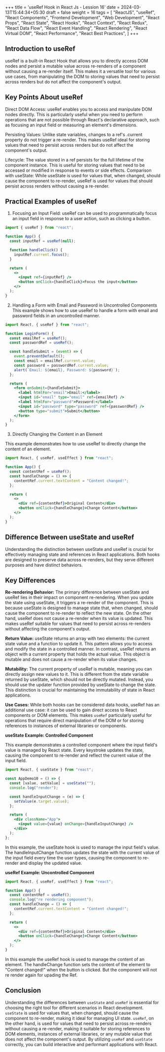 +++
title = 'useRef Hook in React Js - Lession 16'
date = 2024-03-13T15:44:34+05:30
draft = false
weight = 16
tags = [
  "ReactJS",
  "useRef",
  "React Components",
  "Frontend Development",
  "Web Development",
  "React Props",
  "React State",
  "React Hooks",
  "React Context",
  "React Redux",
  "React Data Flow",
  "React Event Handling",
  "React Rendering",
  "React Virtual DOM",
  "React Performance",
  "React Best Practices",
]
+++

## Introduction to useRef

useRef is a built-in React Hook that allows you to directly access DOM nodes and persist a mutable value across re-renders of a component without causing a re-render itself. This makes it a versatile tool for various use cases, from manipulating the DOM to storing values that need to persist across renders but do not affect the component's output.

## Key Points About useRef

Direct DOM Access: useRef enables you to access and manipulate DOM nodes directly. This is particularly useful when you need to perform operations that are not possible through React's declarative approach, such as focusing an input field or measuring an element's dimensions.

Persisting Values: Unlike state variables, changes to a ref's .current property do not trigger a re-render. This makes useRef ideal for storing values that need to persist across renders but do not affect the component's output.

Lifecycle: The value stored in a ref persists for the full lifetime of the component instance. This is useful for storing values that need to be accessed or modified in response to events or side effects.
Comparison with useState: While useState is used for values that, when changed, should cause the component to re-render, useRef is used for values that should persist across renders without causing a re-render.

## Practical Examples of useRef

1. Focusing an Input Field: useRef can be used to programmatically focus an input field in response to a user action, such as clicking a button.

```jsx
import { useRef } from "react";

function App() {
  const inputRef = useRef(null);

  function handleClick() {
    inputRef.current.focus();
  }

  return (
    <>
      <input ref={inputRef} />
      <button onClick={handleClick}>Focus the input</button>
    </>
  );
}
```

2. Handling a Form with Email and Password in Uncontrolled Components
   This example shows how to use useRef to handle a form with email and password fields in an uncontrolled manner.

```jsx
import React, { useRef } from "react";

function LoginForm() {
  const emailRef = useRef();
  const passwordRef = useRef();

  const handleSubmit = (event) => {
    event.preventDefault();
    const email = emailRef.current.value;
    const password = passwordRef.current.value;
    alert(`Email: ${email}, Password: ${password}`);
  };

  return (
    <form onSubmit={handleSubmit}>
      <label htmlFor="email">Email:</label>
      <input id="email" type="email" ref={emailRef} />
      <label htmlFor="password">Password:</label>
      <input id="password" type="password" ref={passwordRef} />
      <button type="submit">Submit</button>
    </form>
  );
}
```

3. Directly Changing the Content in an Element

This example demonstrates how to use useRef to directly change the content of an element.

```jsx
import React, { useRef, useEffect } from "react";

function App() {
  const contentRef = useRef();
  const handleChange = () => {
    contentRef.current.textContent = "Content changed!";
  };

  return (
    <>
      <div ref={contentRef}>Original Content</div>
      <button onClick={handleChange}>Change Content</button>
    </>
  );
}
```

## Difference Between useState and useRef

Understanding the distinction between useState and useRef is crucial for effectively managing state and references in React applications. Both hooks are designed to preserve data across re-renders, but they serve different purposes and have distinct behaviors.

## Key Differences

**Re-rendering Behavior:** The primary difference between useState and useRef lies in their impact on component re-rendering. When you update the state using useState, it triggers a re-render of the component. This is because useState is designed to manage state that, when changed, should cause the component to re-render to reflect the new state. On the other hand, useRef does not cause a re-render when its value is updated. This makes useRef suitable for values that need to persist across re-renders without affecting the component's output.

**Return Value:** useState returns an array with two elements: the current state value and a function to update it. This pattern allows you to access and modify the state in a controlled manner. In contrast, useRef returns an object with a current property that holds the actual value. This object is mutable and does not cause a re-render when its value changes.

**Mutability:** The current property of useRef is mutable, meaning you can directly assign new values to it. This is different from the state variable returned by useState, which should not be directly mutated. Instead, you should use the updater function provided by useState to change the state. This distinction is crucial for maintaining the immutability of state in React applications.

**Use Cases:** While both hooks can be considered data hooks, useRef has an additional use case: it can be used to gain direct access to React components or DOM elements. This makes `useRef` particularly useful for operations that require direct manipulation of the DOM or for storing references to instances of external libraries or components.

**useState Example: Controlled Component**

This example demonstrates a controlled component where the input field's value is managed by React state. Every keystroke updates the state, causing the component to re-render and reflect the current value of the input field.

```jsx
import React, { useState } from "react";

const AppDemo10 = () => {
  const [value, setValue] = useState("");
  console.log("render");

  const handleInputChange = (e) => {
    setValue(e.target.value);
  };

  return (
    <div className="App">
      <input value={value} onChange={handleInputChange} />
    </div>
  );
};
```

In this example, the useState hook is used to manage the input field's value. The handleInputChange function updates the state with the current value of the input field every time the user types, causing the component to re-render and display the updated value.

**useRef Example: Uncontrolled Component**

```jsx
import React, { useRef, useEffect } from "react";

function App() {
  const contentRef = useRef();
  console.log("re rendering component");
  const handleChange = () => {
    contentRef.current.textContent = "Content changed!";
  };

  return (
    <>
      <div ref={contentRef}>Original Content</div>
      <button onClick={handleChange}>Change Content</button>
    </>
  );
}
```

In this example the useRef hook is used to manage the content of an element. The handleChange function sets the content of the element to "Content changed!" when the button is clicked. But the component will not re render again for upading the Ref.

## Conclusion

Understanding the differences between `useState` and `useRef` is essential for choosing the right tool for different scenarios in React development. `useState` is used for values that, when changed, should cause the component to re-render, making it ideal for managing UI state. `useRef`, on the other hand, is used for values that need to persist across re-renders without causing a re-render, making it suitable for storing references to DOM elements, instances of external libraries, or any mutable value that does not affect the component's output. By utilizing `useRef` and `useState` correctly, you can build interactive and performant applications with React.
